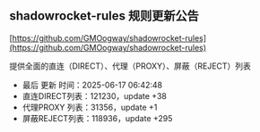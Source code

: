 ## shadowrocket-rules 规则更新公告

[https://github.com/GMOogway/shadowrocket-rules](https://github.com/GMOogway/shadowrocket-rules)

提供全面的直连（DIRECT）、代理（PROXY）、屏蔽（REJECT）列表
- 最后 更新 时间：2025-06-17 06:42:48
- 直连DIRECT列表：121230，update +38
- 代理PROXY 列表：31356，update +1
- 屏蔽REJECT列表：118936，update +295